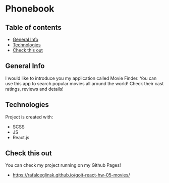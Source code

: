 # Phonebook

## Table of contents

- [General Info](#general-info)
- [Technologies](#technologies)
- [Check this out](#Check-this-out)

## General Info

I would like to introduce you my application called Movie Finder. You can use
this app to search popular movies all around the world! Check their cast
ratings, reviews and details!

## Technologies

Project is created with:

- SCSS
- JS
- React.js

## Check this out

You can check my project running on my Github Pages!

- https://rafalceglinsk.github.io/goit-react-hw-05-movies/
